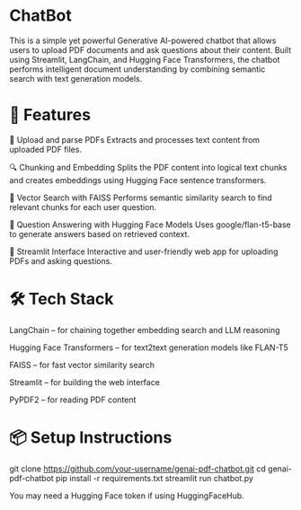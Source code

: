 # ChatBot
This is a simple yet powerful Generative AI-powered chatbot that allows users to upload PDF documents and ask questions about their content. Built using Streamlit, LangChain, and Hugging Face Transformers, the chatbot performs intelligent document understanding by combining semantic search with text generation models.

# 🚀 Features
📄 Upload and parse PDFs
Extracts and processes text content from uploaded PDF files.

🔍 Chunking and Embedding
Splits the PDF content into logical text chunks and creates embeddings using Hugging Face sentence transformers.

🧠 Vector Search with FAISS
Performs semantic similarity search to find relevant chunks for each user question.

🤖 Question Answering with Hugging Face Models
Uses google/flan-t5-base to generate answers based on retrieved context.

🧪 Streamlit Interface
Interactive and user-friendly web app for uploading PDFs and asking questions.

# 🛠️ Tech Stack
LangChain – for chaining together embedding search and LLM reasoning

Hugging Face Transformers – for text2text generation models like FLAN-T5

FAISS – for fast vector similarity search

Streamlit – for building the web interface

PyPDF2 – for reading PDF content

# 📦 Setup Instructions

git clone https://github.com/your-username/genai-pdf-chatbot.git
cd genai-pdf-chatbot
pip install -r requirements.txt
streamlit run chatbot.py

You may need a Hugging Face token if using HuggingFaceHub.


